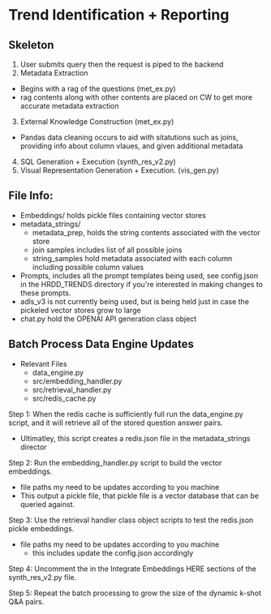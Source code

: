 # Trend Identification + Reporting

## Skeleton

1. User submits query then the request is piped to the backend
2. Metadata Extraction

- Begins with a rag of the questions (met_ex.py)
- rag contents along with other contents are placed on CW to get more accurate metadata extraction

3. External Knowledge Construction (met_ex.py)

- Pandas data cleaning occurs to aid with sitatutions such as joins, providing info about column vlaues, and given additional metadata

4. SQL Generation + Execution (synth_res_v2.py)
5. Visual Representation Generation + Execution. (vis_gen.py)

## File Info:

- Embeddings/ holds pickle files containing vector stores
- metadata_strings/
  - metadata_prep, holds the string contents associated with the vector store
  - join samples includes list of all possible joins
  - string_samples hold metadata associated with each column including possible column values
- Prompts, includes all the prompt templates being used, see config.json in the HRDD_TRENDS directory if you're interested in making changes to these prompts.
- adls_v3 is not currently being used, but is being held just in case the pickeled vector stores grow to large
- chat.py hold the OPENAI API generation class object

## Batch Process Data Engine Updates

- Relevant Files
  - data_engine.py
  - src/embedding_handler.py
  - src/retrieval_handler.py
  - src/redis_cache.py

Step 1: When the redis cache is sufficiently full run the data_engine.py script, and it will retrieve all of the stored question answer pairs.

- Ultimatley, this script creates a redis.json file in the metadata_strings director

Step 2: Run the embedding_handler.py script to build the vector embeddings.

- file paths my need to be updates according to you machine
- This output a pickle file, that pickle file is a vector database that can be queried against.

Step 3: Use the retrieval handler class object scripts to test the redis.json pickle embeddings.

- file paths my need to be updates according to you machine
  - this includes update the config.json accordingly

Step 4: Uncomment the in the Integrate Embeddings HERE sections of the synth_res_v2.py file.

Step 5: Repeat the batch processing to grow the size of the dynamic k-shot Q&A pairs.
